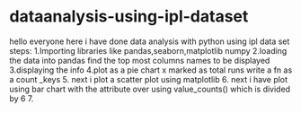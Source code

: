 # dataanalysis-using-ipl-dataset

hello everyone
here i have done data analysis  with python using ipl data set
steps:
1.Importing libraries like pandas,seaborn,matplotlib numpy
2.loading the data into pandas find the top most columns names to be displayed
3.displaying the info
4.plot as a pie chart x marked as total runs write a fn as a count _keys
5. next i plot a scatter plot using matplotlib
6. next i have plot using bar chart with the attribute over using value_counts() which is divided by 6
7. 

